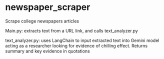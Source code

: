 # newspaper_scraper
Scrape college newspapers articles 

Main.py: extracts text from a URL link, and calls text_analyzer.py

text_analyzer.py: uses LangChain to input extracted text into Gemini model acting as a researcher looking for evidence of chilling effect. Returns summary and key evidence in quotations
